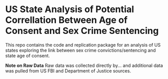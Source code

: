 # US State Analysis of Potential Correllation Between Age of Consent and Sex Crime Sentencing
This repo contains the code and replication package for an analysis of US states exploring the link between sex crime convictions/sentencing and state age of consent.

**Note on Raw Data**
Raw data was collected directly by... and additional data was pulled from US FBI and Department of Justice sources.
